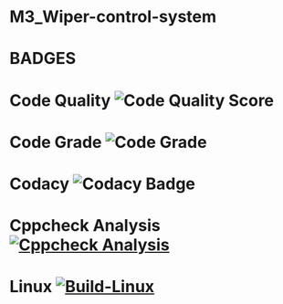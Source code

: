 # M3_Wiper-control-system
# BADGES
# Code Quality ![Code Quality Score](https://api.codiga.io/project/33424/score/svg)

# Code Grade ![Code Grade](https://api.codiga.io/project/33424/status/svg)

# Codacy ![Codacy Badge](https://app.codacy.com/project/badge/Grade/d39c52c16e144a0a8cfdc211073ca035)
# Cppcheck Analysis [![Cppcheck Analysis](https://github.com/R-Shyamala/M3_Wiper-control-system/actions/workflows/cppcheck.yml/badge.svg)](https://github.com/R-Shyamala/M3_Wiper-control-system/actions/workflows/cppcheck.yml)
# Linux [![Build-Linux](https://github.com/R-Shyamala/M3_Wiper-control-system/actions/workflows/linux.yml/badge.svg)](https://github.com/R-Shyamala/M3_Wiper-control-system/actions/workflows/linux.yml)
